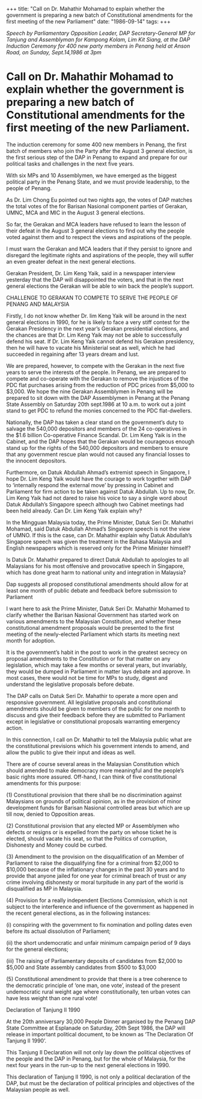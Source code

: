 +++ 
title: "Call on Dr. Mahathir Mohamad to explain whether the government is preparing a new batch of Constitutional amendments for the first meeting of the new Parliament"
date: "1986-09-14"
tags:
+++

_Speech by Parliamentary Opposition Leader, DAP Secretary-General MP for Tanjung and Assemblyman for Kampong Kolam, Lim Kit Siang, at the DAP Induction Ceremony for 400 new party members in Penang held at Anson Road, on Sunday, Sept.14,1986 at 3pm_

# Call on Dr. Mahathir Mohamad to explain whether the government is preparing a new batch of Constitutional amendments for the first meeting of the new Parliament.

The induction ceremony for some 400 new members in Penang, the first batch of members who join the Party after the August 3 general election, is the first serious step of the DAP in Penang to expand and prepare for our political tasks and challenges in the next five years.</u>

With six MPs and 10 Assemblymen, we have emerged as the biggest political party in the Penang State, and we must provide leadership, to the people of Penang.

As Dr. Lim Chong Eu pointed out two nights ago, the votes of DAP matches the total votes of the for Barisan Nasional component parties of Gerakan, UMNC, MCA and MIC in the August 3 general elections.

So far, the Gerakan and MCA leaders have refused to learn the lesson of their defeat in the August 3 general elections to find out why the people voted against them and to respect the views and aspirations of the people.

I must warn the Gerakan and MCA leaders that if they persist to ignore and disregard the legitimate rights and aspirations of the people, they will suffer an even greater defeat in the next general elections.

Gerakan President, Dr. Lim Keng Yaik, said in a newspaper interview yesterday that the DAP will disappointed the voters, and that in the next general elections the Gerakan will be able to win back the people’s support.

CHALLENGE TO GERAKAN TO COMPETE TO SERVE THE PEOPLE OF PENANG AND MALAYSIA

Firstly, I do not know whether Dr. lim Keng Yaik will be around in the next general elections in 1990, for he is likely to face a very stiff contest for the Gerakan Presidency in the next year’s Gerakan presidential elections, and the chances are that Dr. Lim Keng Yaik may not be able to successfully defend his seat. If Dr. Lim Keng Yaik cannot defend his Gerakan presidency, then he will have to vacate his Ministerial seat as well, which he had succeeded in regaining after 13 years dream and lust.

We are prepared, however, to compete with the Gerakan in the next five years to serve the interests of the people. In Penang, we are prepared to compete and co-operate with the Gerakan to remove the injustices of the PDC flat purchases arising from the reduction of PDC prices from $5,000 to $3,000. We hope the nine Gerakan Assemblymen in Penang will be prepared to sit down with the DAP Assemblymen in Penang at the Penang State Assembly on Saturday 20th sept.1986 at 10 a.m. to work out a joint stand to get PDC to refund the monies concerned to the PDC flat-dwellers.

Nationally, the DAP has taken a clear stand on the government’s duty to salvage the 540,000 depositors and members of the 24 co-operatives in the $1.6 billion Co-operative Finance Scandal. Dr. Lim Keng Yaik is in the Cabinet, and the DAP hopes that the Gerakan would be courageous enough stand up for the rights of the 540,000 depositors and members to ensure that any government rescue plan would not caused any financial losses to the innocent depositors.

Furthermore, on Datuk Abdullah Ahmad’s extremist speech in Singapore, I hope Dr. Lim Keng Yaik would have the courage to work together with DAP to ‘internally respond the external move’ by pressing in Cabinet and Parliament for firm action to be taken against Datuk Abdullah. Up to now, Dr. Lim Keng Yaik had not dared to raise his voice to say a single word about Datuk Abdullah’s Singapore speech although two Cabinet meetings had been held already. Can Dr. Lim Keng Yaik explain why?

In the Mingguan Malaysia today, the Prime Minister, Datuk Seri Dr. Mahathri Mohamad, said Datuk Abdullah Ahmad’s Singapore speech is not the view of UMNO. If this is the case, can Dr. Mahathir explain why Datuk Abdullah’s Singapore speech was given the treatment in the Bahasa Malaysia and English newspapers which is reserved only for the Prime Minister himself?

Is Datuk Dr. Mahathir prepared to direct Datuk Abdullah to apologies to all Malaysians for his most offensive and provocative speech in Singapore, which has done great harm to national unity and integration in Malaysia?

Dap suggests all proposed constitutional amendments should allow for at least one month of public debate and feedback before submission to Parliament

I want here to ask the Prime Minister, Datuk Seri Dr. Mahathir Mohamed to clarify whether the Barisan Nasional Government has started work on various amendments to the Malaysian Constitution, and whether these constitutional amendment proposals would be presented to the first meeting of the newly-elected Parliament which starts its meeting next month for adoption.

It is the government’s habit in the post to work in the greatest secrecy on proposal amendments to the Constitution or for that matter on any legislation, which may take a few months or several years, but invariably, they would be dumped in Parliament in matter lays debate and approve. In most cases, there would not be time for MPs to study, digest and understand the legislative proposals before debate.

The DAP calls on Datuk Seri Dr. Mahathir to operate a more open and responsive government. All legislative proposals and constitutional amendments should be given to members of the public for one month to discuss and give their feedback before they are submitted to Parliament except in legislative or constitutional proposals warranting emergency action.

In this connection, I call on Dr. Mahathir to tell the Malaysia public what are the constitutional previsions which his government intends to amend, and allow the public to give their input and ideas as well.

There are of course several areas in the Malaysian Constitution which should amended to make democracy more meaningful and the people’s basic rights more assured. Off-hand, I can think of five constitutional amendments for this purpose:

(1)	Constitutional provision that there shall be no discrimination against Malaysians on grounds of political opinion, as in the provision of minor development funds for Barisan Nasional controlled areas but which are up till now, denied to Opposition areas.

(2)	Constitutional provision that any elected MP or Assemblymen who defects or resigns or is expelled from the party on whose ticket he is elected, should vacate his seat, so that the Politics of corruption, Dishonesty and Money could be curbed.

(3)	Amendment to the provision on the disqualification of an Member of Parliament to raise the disqualifying fine for a criminal from $2,000 to $10,000 because of the inflationary changes in the past 30 years and to provide that anyone jailed for one year for criminal breach of trust or any crime involving dishonesty or moral turpitude in any part of the world is disqualified as MP in Malaysia.

(4)	Provision for a really independent Elections Commission, which is not subject to the interference and influence of the government as happened in the recent general elections, as in the following instances:

(i)	conspiring with the government to fix nomination and polling dates even before its actual dissolution of Parliament;

(ii)	the short undemocratic and unfair minimum campaign period of 9 days for the general elections;

(iii)	 The raising of Parliamentary deposits of candidates from $2,000 to $5,000 and State assembly candidates from $500 to $3,000

(5)	Constitutional amendment to provide that there is a tree coherence to the democratic principle of ‘one man, one vote’, instead of the present undemocratic rural weight age where constitutionally, ten urban votes can have less weight than one rural vote!

Declaration of Tanjung II 1990

At the 20th anniversary 30,000 People Dinner arganised by the Penang DAP State Committee at Esplanade on Saturday, 20th Sept 1986, the DAP will release in important political document, to be known as  ‘The Declaration Of Tanjung II 1990’.

This Tanjung II Declaration will not only lay down the political objectives of the people and the DAP in Penang, but for the whole of Malaysia, for the next four years in the run-up to the next general elections in 1990.

This declaration of Tanjung II 1990, is not only a political declaration of the DAP, but must be the declaration of political principles and objectives of the Malaysian people as well.
 
